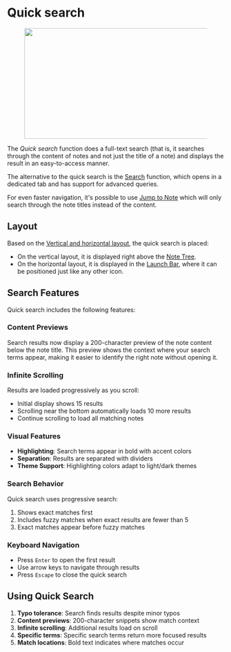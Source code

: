 # Quick search
<figure class="image image-style-align-center"><img style="aspect-ratio:659/256;" src="Quick search_image.png" width="659" height="256"></figure>

The _Quick search_ function does a full-text search (that is, it searches through the content of notes and not just the title of a note) and displays the result in an easy-to-access manner.

The alternative to the quick search is the <a class="reference-link" href="Search.md">Search</a> function, which opens in a dedicated tab and has support for advanced queries.

For even faster navigation, it's possible to use <a class="reference-link" href="Jump%20to.md">Jump to Note</a> which will only search through the note titles instead of the content.

## Layout

Based on the <a class="reference-link" href="../UI%20Elements/Vertical%20and%20horizontal%20layout.md">Vertical and horizontal layout</a>, the quick search is placed:

*   On the vertical layout, it is displayed right above the <a class="reference-link" href="../UI%20Elements/Note%20Tree.md">Note Tree</a>.
*   On the horizontal layout, it is displayed in the <a class="reference-link" href="../UI%20Elements/Launch%20Bar.md">Launch Bar</a>, where it can be positioned just like any other icon.

## Search Features

Quick search includes the following features:

### Content Previews

Search results now display a 200-character preview of the note content below the note title. This preview shows the context where your search terms appear, making it easier to identify the right note without opening it.

### Infinite Scrolling

Results are loaded progressively as you scroll:

*   Initial display shows 15 results
*   Scrolling near the bottom automatically loads 10 more results
*   Continue scrolling to load all matching notes

### Visual Features

*   **Highlighting**: Search terms appear in bold with accent colors
*   **Separation**: Results are separated with dividers
*   **Theme Support**: Highlighting colors adapt to light/dark themes

### Search Behavior

Quick search uses progressive search:

1.  Shows exact matches first
2.  Includes fuzzy matches when exact results are fewer than 5
3.  Exact matches appear before fuzzy matches

### Keyboard Navigation

*   Press `Enter` to open the first result
*   Use arrow keys to navigate through results
*   Press `Escape` to close the quick search

## Using Quick Search

1.  **Typo tolerance**: Search finds results despite minor typos
2.  **Content previews**: 200-character snippets show match context
3.  **Infinite scrolling**: Additional results load on scroll
4.  **Specific terms**: Specific search terms return more focused results
5.  **Match locations**: Bold text indicates where matches occur